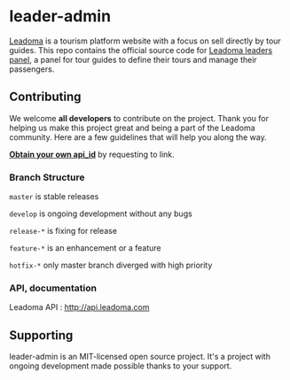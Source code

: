 # leader-admin
[Leadoma](http://leadoma.com) is a tourism platform website with a focus on sell directly by tour guides. This repo contains the official source code for [Leadoma leaders panel](http://leadoma.com/auth/login.html), a panel for tour guides to define their tours and manage their passengers.


## Contributing

We welcome **all developers** to contribute on the project. Thank you for helping us make this project great and being a part of the Leadoma community. Here are a few guidelines that will help you along the way.

[**Obtain your own api_id**](https://t.me/sehadi) by requesting to link.

### Branch Structure

`master` is stable releases

`develop` is ongoing development without any bugs

`release-*` is fixing for release

`feature-*` is an enhancement or a feature

`hotfix-*` only master branch diverged with high priority  

### API, documentation

Leadoma API : http://api.leadoma.com

## Supporting

leader-admin is an MIT-licensed open source project. It's a project with ongoing development made possible thanks to your support.
